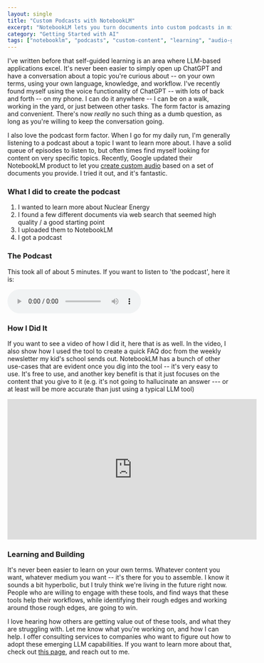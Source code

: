 ```yaml
---
layout: single
title: "Custom Podcasts with NotebookLM"
excerpt: "NotebookLM lets you turn documents into custom podcasts in minutes. I tested it by generating an audio overview of nuclear energy — and it worked great. Learning on your own terms has never been easier, and tools like this are making it even more accessible."
category: "Getting Started with AI"
tags: ["notebooklm", "podcasts", "custom-content", "learning", "audio-generation"]
---
```


I've written before that self-guided learning is an area where LLM-based applications excel. It's never been easier to simply open up ChatGPT and have a conversation about a topic you're curious about -- on your own terms, using your own language, knowledge, and workflow. I've recently found myself using the voice functionality of ChatGPT -- with lots of back and forth -- on my phone. I can do it anywhere -- I can be on a walk, working in the yard, or just between other tasks. The form factor is amazing and convenient. There's now *really* no such thing as a dumb question, as long as you're willing to keep the conversation going.

I also love the podcast form factor. When I go for my daily run, I'm generally listening to a podcast about a topic I want to learn more about. I have a solid queue of episodes to listen to, but often times find myself looking for content on very specific topics. Recently, Google updated their NotebookLM product to let you [create custom audio](https://blog.google/technology/ai/notebooklm-audio-overviews/) based on a set of documents you provide. I tried it out, and it's fantastic. 

### What I did to create the podcast

1. I wanted to learn more about Nuclear Energy
2. I found a few different documents via web search that seemed high quality / a good starting point
3. I uploaded them to NotebookLM
4. I got a podcast

### The Podcast
This took all of about 5 minutes. If you want to listen to 'the podcast', here it is:

<audio controls preload="auto">
    <source src="/docs/assets/audio/nuclear_energy_notebook_ml.wav" type="audio/wav">
    Your browser does not support the audio element.
</audio>

### How I Did It
If you want to see a video of how I did it, here that is as well. In the video, I also show how I used the tool to create a quick FAQ doc from the weekly newsletter my kid's school sends out. NotebookLM has a bunch of other use-cases that are evident once you dig into the tool -- it's very easy to use. It's free to use, and another key benefit is that it just focuses on the content that you give to it (e.g. it's not going to hallucinate an answer --- or at least will be more accurate than just using a typical LLM tool)

<iframe width="560" height="315" src="https://www.youtube.com/embed/bxDrIaP2JVs?si=cuQKjKwnb_BqFExq" title="YouTube video player" frameborder="0" allow="accelerometer; autoplay; clipboard-write; encrypted-media; gyroscope; picture-in-picture; web-share" referrerpolicy="strict-origin-when-cross-origin" allowfullscreen></iframe>

### Learning and Building

It's never been easier to learn on your own terms. Whatever content you want, whatever medium you want -- it's there for you to assemble. I know it sounds a bit hyperbolic, but I truly think we're living in the future right now. People who are willing to engage with these tools, and find ways that these tools help their workflows, while identifying their rough edges and working around those rough edges, are going to win.

I love hearing how others are getting value out of these tools, and what they are struggling with. Let me know what you're working on, and how I can help. I offer consulting services to companies who want to figure out how to adopt these emerging LLM capabilities. If you want to learn more about that, check out [this page](/work-with-me.html), and reach out to me.